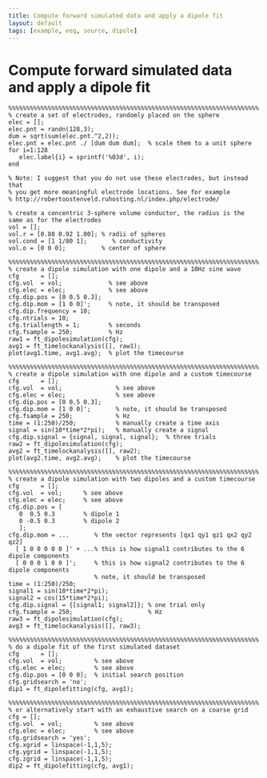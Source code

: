 ```yaml
---
title: Compute forward simulated data and apply a dipole fit
layout: default
tags: [example, eeg, source, dipole]
---
```


# Compute forward simulated data and apply a dipole fit

	%%%%%%%%%%%%%%%%%%%%%%%%%%%%%%%%%%%%%%%%%%%%%%%%%%%%%%%%%%%%%%%%%%%%%%
	% create a set of electrodes, randomly placed on the sphere
	elec = [];
	elec.pnt = randn(128,3);
	dum = sqrt(sum(elec.pnt.^2,2));
	elec.pnt = elec.pnt ./ [dum dum dum];  % scale them to a unit sphere
	for i=1:128
	   elec.label{i} = sprintf('%03d', i);
	end

	% Note: I suggest that you do not use these electrodes, but instead that
	% you get more meaningful electrode locations. See for example  
	% http://robertoostenveld.ruhosting.nl/index.php/electrode/

	% create a concentric 3-sphere volume conductor, the radius is the same as for the electrodes
	vol = [];
	vol.r = [0.88 0.92 1.00]; % radii of spheres
	vol.cond = [1 1/80 1];       % conductivity
	vol.o = [0 0 0];          % center of sphere

	%%%%%%%%%%%%%%%%%%%%%%%%%%%%%%%%%%%%%%%%%%%%%%%%%%%%%%%%%%%%%%%%%%%%%%
	% create a dipole simulation with one dipole and a 10Hz sine wave
	cfg      = [];
	cfg.vol  = vol;             % see above
	cfg.elec = elec;            % see above
	cfg.dip.pos = [0 0.5 0.3];
	cfg.dip.mom = [1 0 0]';     % note, it should be transposed
	cfg.dip.frequency = 10;
	cfg.ntrials = 10;
	cfg.triallength = 1;        % seconds
	cfg.fsample = 250;          % Hz
	raw1 = ft_dipolesimulation(cfg);
	avg1 = ft_timelockanalysis([], raw1);
	plot(avg1.time, avg1.avg);  % plot the timecourse

	%%%%%%%%%%%%%%%%%%%%%%%%%%%%%%%%%%%%%%%%%%%%%%%%%%%%%%%%%%%%%%%%%%%%%%
	% create a dipole simulation with one dipole and a custom timecourse
	cfg      = [];
	cfg.vol  = vol;               % see above
	cfg.elec = elec;              % see above
	cfg.dip.pos = [0 0.5 0.3];
	cfg.dip.mom = [1 0 0]';       % note, it should be transposed
	cfg.fsample = 250;            % Hz
	time = (1:250)/250;           % manually create a time axis
	signal = sin(10*time*2*pi);   % manually create a signal
	cfg.dip.signal = {signal, signal, signal};  % three trials
	raw2 = ft_dipolesimulation(cfg);
	avg2 = ft_timelockanalysis([], raw2);
	plot(avg2.time, avg2.avg);    % plot the timecourse

	%%%%%%%%%%%%%%%%%%%%%%%%%%%%%%%%%%%%%%%%%%%%%%%%%%%%%%%%%%%%%%%%%%%%%%
	% create a dipole simulation with two dipoles and a custom timecourse
	cfg      = [];
	cfg.vol  = vol;      % see above
	cfg.elec = elec;     % see above
	cfg.dip.pos = [
	   0  0.5 0.3        % dipole 1
	   0 -0.5 0.3        % dipole 2
	   ];
	cfg.dip.mom = ...       % the vector represents [qx1 qy1 qz1 qx2 qy2 qz2]
	  [ 1 0 0 0 0 0 ]' + ...% this is how signal1 contributes to the 6 dipole components
	  [ 0 0 0 1 0 0 ]';     % this is how signal2 contributes to the 6 dipole components
	                        % note, it should be transposed
	time = (1:250)/250;
	signal1 = sin(10*time*2*pi);
	signal2 = cos(15*time*2*pi);
	cfg.dip.signal = {[signal1; signal2]}; % one trial only
	cfg.fsample = 250;                     % Hz
	raw3 = ft_dipolesimulation(cfg);
	avg3 = ft_timelockanalysis([], raw3);

	%%%%%%%%%%%%%%%%%%%%%%%%%%%%%%%%%%%%%%%%%%%%%%%%%%%%%%%%%%%%%%%%%%%%%%
	% do a dipole fit of the first simulated dataset
	cfg      = [];
	cfg.vol  = vol;         % see above
	cfg.elec = elec;        % see above
	cfg.dip.pos = [0 0 0];  % initial search position
	cfg.gridsearch = 'no';
	dip1 = ft_dipolefitting(cfg, avg1);

	%%%%%%%%%%%%%%%%%%%%%%%%%%%%%%%%%%%%%%%%%%%%%%%%%%%%%%%%%%%%%%%%%%%%%%
	% or alternatively start with an exhaustive search on a coarse grid
	cfg = [];
	cfg.vol  = vol;         % see above
	cfg.elec = elec;        % see above
	cfg.gridsearch = 'yes';
	cfg.xgrid = linspace(-1,1,5);
	cfg.ygrid = linspace(-1,1,5);
	cfg.zgrid = linspace(-1,1,5);
	dip2 = ft_dipolefitting(cfg, avg1);
